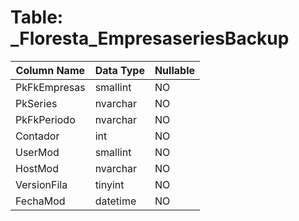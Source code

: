 # Table: _Floresta_EmpresaseriesBackup

| Column Name | Data Type | Nullable |
|-------------|-----------|----------|
| PkFkEmpresas | smallint | NO |
| PkSeries | nvarchar | NO |
| PkFkPeriodo | nvarchar | NO |
| Contador | int | NO |
| UserMod | smallint | NO |
| HostMod | nvarchar | NO |
| VersionFila | tinyint | NO |
| FechaMod | datetime | NO |
